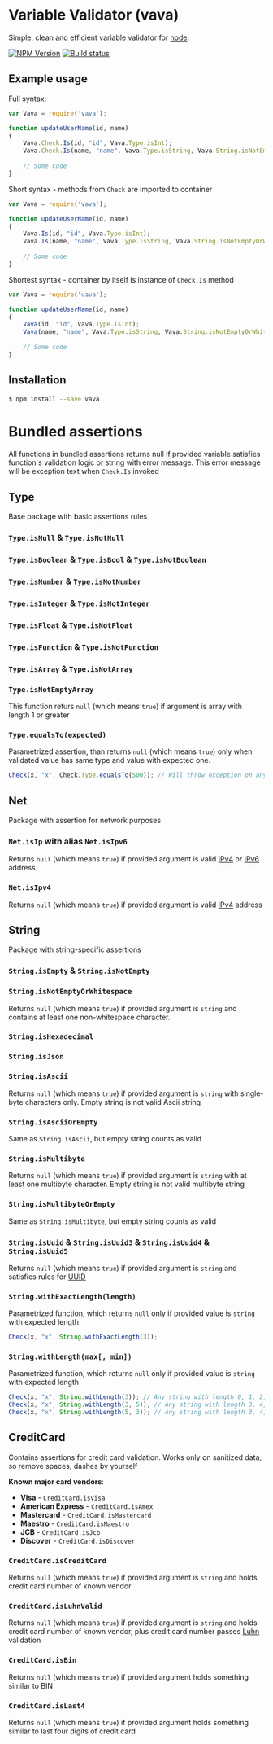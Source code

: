 
# Variable Validator (vava)

Simple, clean and efficient variable validator for [node](http://nodejs.org).

[![NPM Version][npm-image]][npm-url]
[![Build status][travis-image]][travis-url]

## Example usage

Full syntax:

```js
var Vava = require('vava');

function updateUserName(id, name)
{
    Vava.Check.Is(id, "id", Vava.Type.isInt);
    Vava.Check.Is(name, "name", Vava.Type.isString, Vava.String.isNotEmptyOrWhitespace);
    
    // Some code
}
```

Short syntax - methods from `Check` are imported to container

```js
var Vava = require('vava');

function updateUserName(id, name)
{
    Vava.Is(id, "id", Vava.Type.isInt);
    Vava.Is(name, "name", Vava.Type.isString, Vava.String.isNotEmptyOrWhitespace);
    
    // Some code
}
```

Shortest syntax - container by itself is instance of `Check.Is` method

```js
var Vava = require('vava');

function updateUserName(id, name)
{
    Vava(id, "id", Vava.Type.isInt);
    Vava(name, "name", Vava.Type.isString, Vava.String.isNotEmptyOrWhitespace);
    
    // Some code
}
```


## Installation

```bash
$ npm install --save vava
```  
  
# Bundled assertions

All functions in bundled assertions returns null if provided variable satisfies function's validation logic or string with error message. This error message will be exception text when `Check.Is` invoked


## Type

Base package with basic assertions rules

### `Type.isNull` & `Type.isNotNull`

### `Type.isBoolean` & `Type.isBool` & `Type.isNotBoolean`

### `Type.isNumber` & `Type.isNotNumber`

### `Type.isInteger` & `Type.isNotInteger`

### `Type.isFloat` & `Type.isNotFloat`

### `Type.isFunction` & `Type.isNotFunction`

### `Type.isArray` & `Type.isNotArray`

### `Type.isNotEmptyArray`

This function returs `null` (which means `true`) if argument is array with length 1 or greater

### `Type.equalsTo(expected)`

Parametrized assertion, than returns `null` (which means `true`) only when validated value has same type and value with expected one.

```js
Check(x, "x", Check.Type.equalsTo(500)); // Will throw exception on any value except (number) 500
```


## Net

Package with assertion for network purposes

### `Net.isIp` with alias `Net.isIpv6`

Returns `null` (which means `true`) if provided argument is valid [IPv4][ip] or [IPv6][ip] address

### `Net.isIpv4`
  
Returns `null` (which means `true`) if provided argument is valid [IPv4][ip] address  

## String

Package with string-specific assertions

### `String.isEmpty` & `String.isNotEmpty`
  
### `String.isNotEmptyOrWhitespace`

Returns `null` (which means `true`) if provided argument is `string` and contains at least one non-whitespace  character.

### `String.isHexadecimal`

### `String.isJson`

### `String.isAscii`

Returns `null` (which means `true`) if provided argument is `string` with single-byte characters only. 
Empty string is not valid Ascii string

### `String.isAsciiOrEmpty`

Same as `String.isAscii`, but empty string counts as valid

### `String.isMultibyte`

Returns `null` (which means `true`) if provided argument is `string` with at least one multibyte character.
Empty string is not valid multibyte string

### `String.isMultibyteOrEmpty`

Same as `String.isMultibyte`, but empty string counts as valid

### `String.isUuid` & `String.isUuid3` & `String.isUuid4` & `String.isUuid5`

Returns `null` (which means `true`) if provided argument is `string` and satisfies rules for [UUID](https://en.wikipedia.org/wiki/Universally_unique_identifier)


### `String.withExactLength(length)`

Parametrized function, which returns `null` only if provided value is `string` with expected length

```js
Check(x, "x", String.withExactLength(3));
```
  
###  `String.withLength(max[, min])`

Parametrized function, which returns `null` only if provided value is `string` with expected length

```js
Check(x, "x", String.withLength(3)); // Any string with length 0, 1, 2, 3 chars
Check(x, "x", String.withLength(3, 5)); // Any string with length 3, 4, 5 chars
Check(x, "x", String.withLength(5, 3)); // Any string with length 3, 4, 5 chars
```

## CreditCard

Contains assertions for credit card validation. Works only on sanitized data, so remove spaces, dashes by yourself

**Known major card vendors**:

* **Visa** - `CreditCard.isVisa`
* **American Express** - `CreditCard.isAmex`
* **Mastercard** - `CreditCard.isMastercard`
* **Maestro** - `CreditCard.isMaestro`
* **JCB** - `CreditCard.isJcb`
* **Discover** - `CreditCard.isDiscover`


### `CreditCard.isCreditCard`

Returns `null` (which means `true`) if provided argument is `string` and holds credit card number of known vendor

### `CreditCard.isLuhnValid`

Returns `null` (which means `true`) if provided argument is `string` and holds credit card number of known vendor, plus 
credit card number passes [Luhn][luhn] validation

### `CreditCard.isBin`

Returns `null` (which means `true`) if provided argument holds something similar to BIN

### `CreditCard.isLast4`

Returns `null` (which means `true`) if provided argument holds something similar to last four digits of credit card

  
[npm-image]: https://img.shields.io/npm/v/vava.svg
[npm-url]: https://npmjs.org/package/vava
[travis-image]: https://travis-ci.org/und3rk0re/js-vava.svg
[travis-url]: https://travis-ci.org/und3rk0re/js-vava
[ip]: https://en.wikipedia.org/wiki/IP_address
[luhn]: https://en.wikipedia.org/wiki/Luhn_algorithm